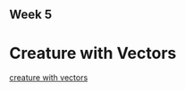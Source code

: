 ## Week 5

# Creature with Vectors

[creature with vectors](https://editor.p5js.org/griffin.gagler/sketches/kpSQ6i58h "Here's the link!")
